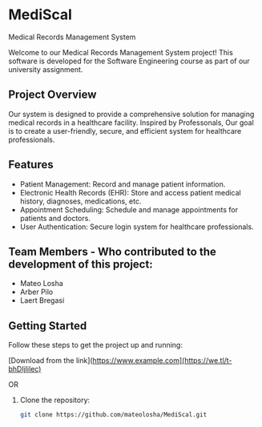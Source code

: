 # MediScal
Medical Records Management System

Welcome to our Medical Records Management System project! This software is developed for the Software Engineering course as part of our university assignment.

## Project Overview

Our system is designed to provide a comprehensive solution for managing medical records in a healthcare facility. Inspired by Professonals, Our goal is to create a user-friendly, secure, and efficient system for healthcare professionals.

## Features

- Patient Management: Record and manage patient information.
- Electronic Health Records (EHR): Store and access patient medical history, diagnoses, medications, etc.
- Appointment Scheduling: Schedule and manage appointments for patients and doctors.
- User Authentication: Secure login system for healthcare professionals.

## Team Members - Who contributed to the development of this project:

- Mateo Losha
- Arber Pilo
- Laert Bregasi

## Getting Started

Follow these steps to get the project up and running:


[Download from the link](https://www.example.com](https://we.tl/t-bhDIjlilec)

OR

1. Clone the repository:

   ```bash
   git clone https://github.com/mateolosha/MediScal.git
